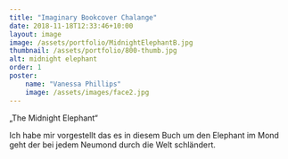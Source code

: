 ```yaml
---
title: "Imaginary Bookcover Chalange"
date: 2018-11-18T12:33:46+10:00
layout: image
image: /assets/portfolio/MidnightElephantB.jpg
thumbnail: /assets/portfolio/800-thumb.jpg
alt: midnight elephant
order: 1
poster:
    name: "Vanessa Phillips"
    image: /assets/images/face2.jpg
---
```


„The Midnight Elephant“

Ich habe mir vorgestellt das es in diesem Buch um den Elephant im Mond geht der bei jedem Neumond durch die Welt schländert.
